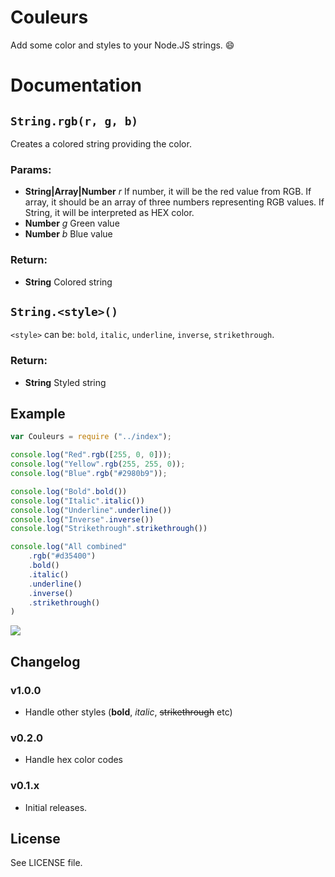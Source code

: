 Couleurs
========
Add some color and styles to your Node.JS strings. :smile:

# Documentation

## `String.rgb(r, g, b)`
Creates a colored string providing the color.

### Params:
* **String|Array|Number** *r* If number, it will be the red value from RGB.
  If array, it should be an array of three numbers representing RGB values.
  If String, it will be interpreted as HEX color.
* **Number** *g* Green value
* **Number** *b* Blue value

### Return:
* **String** Colored string

## `String.<style>()`
`<style>` can be: `bold`, `italic`, `underline`, `inverse`, `strikethrough`.

### Return:
* **String** Styled string

## Example

```js
var Couleurs = require ("../index");

console.log("Red".rgb([255, 0, 0]));
console.log("Yellow".rgb(255, 255, 0));
console.log("Blue".rgb("#2980b9"));

console.log("Bold".bold())
console.log("Italic".italic())
console.log("Underline".underline())
console.log("Inverse".inverse())
console.log("Strikethrough".strikethrough())

console.log("All combined"
    .rgb("#d35400")
    .bold()
    .italic()
    .underline()
    .inverse()
    .strikethrough()
)
```

![](http://i.imgur.com/M83wW95.png)

## Changelog

### v1.0.0
 - Handle other styles (**bold**, *italic*, ~~strikethrough~~ etc)

### v0.2.0
 - Handle hex color codes

### v0.1.x
 - Initial releases.

## License
See LICENSE file.
